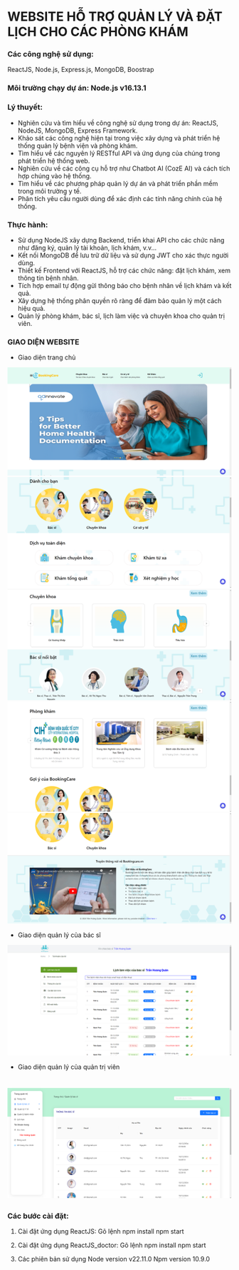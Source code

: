 # WEBSITE HỖ TRỢ QUẢN LÝ VÀ ĐẶT LỊCH CHO CÁC PHÒNG KHÁM

### Các công nghệ sử dụng:

ReactJS, Node.js, Express.js, MongoDB, Boostrap

### Môi trường chạy dự án: Node.js v16.13.1

### Lý thuyết:

-   Nghiên cứu và tìm hiểu về công nghệ sử dụng trong dự án: ReactJS, NodeJS, MongoDB, Express Framework.
-   Khảo sát các công nghệ hiện tại trong việc xây dựng và phát triển hệ thống quản lý bệnh viện và phòng khám.
-   Tìm hiểu về các nguyên lý RESTful API và ứng dụng của chúng trong phát triển hệ thống web.
-   Nghiên cứu về các công cụ hỗ trợ như Chatbot AI (CozE AI) và cách tích hợp chúng vào hệ thống.
-   Tìm hiểu về các phương pháp quản lý dự án và phát triển phần mềm trong môi trường y tế.
-   Phân tích yêu cầu người dùng để xác định các tính năng chính của hệ thống.

### Thực hành:

-   Sử dụng NodeJS xây dựng Backend, triển khai API cho các chức năng như đăng ký, quản lý tài khoản, lịch khám, v.v...
-   Kết nối MongoDB để lưu trữ dữ liệu và sử dụng JWT cho xác thực người dùng.
-   Thiết kế Frontend với ReactJS, hỗ trợ các chức năng: đặt lịch khám, xem thông tin bệnh nhân.
-   Tích hợp email tự động gửi thông báo cho bệnh nhân về lịch khám và kết quả.
-   Xây dựng hệ thống phân quyền rõ ràng để đảm bảo quản lý một cách hiệu quả.
-   Quản lý phòng khám, bác sĩ, lịch làm việc và chuyên khoa cho quản trị viên.

### GIAO DIỆN WEBSITE

-   Giao diện trang chủ

![Giao diện trang chủ](src/assets/1.png)
![Giao diện trang chủ](src/assets/2.png)
![Giao diện trang chủ](src/assets/3.png)
![Giao diện trang chủ](src/assets/4.png)
![Giao diện trang chủ](src/assets/5.png)

-   Giao diện quản lý của bác sĩ

![Giao diện quản lý của bác sĩ](src/assets/6.png)

-   Giao diện quản lý của quản trị viên

# ![Giao diện quản lý của quản trị viên](src/assets/7.png)

### Các bước cài đặt:

1. Cài đặt ứng dụng ReactJS: Gõ lệnh
   npm install
   npm start

2. Cài đặt ứng dụng ReactJS_doctor: Gõ lệnh
   npm install
   npm start

3. Các phiên bản sử dụng
   Node version v22.11.0
   Npm version 10.9.0
